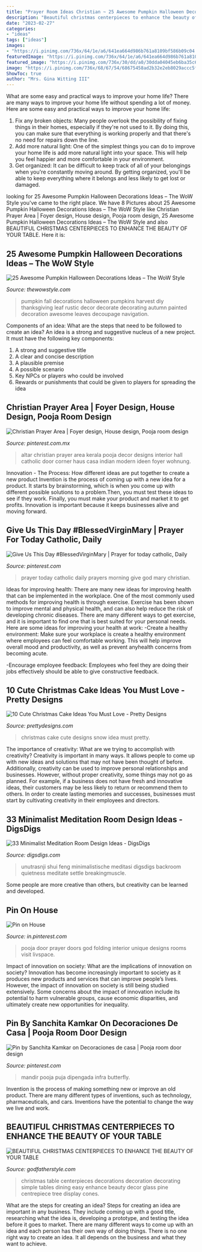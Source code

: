 ```yaml
---
title: "Prayer Room Ideas Christian ~ 25 Awesome Pumpkin Halloween Decorations Ideas – The Wow Style"
description: "Beautiful christmas centerpieces to enhance the beauty of your table"
date: "2023-02-27"
categories:
- "ideas"
tags: ["ideas"]
images:
- "https://i.pinimg.com/736x/64/1e/a6/641ea664d986b761a8109bf586b09c04.jpg"
featuredImage: "https://i.pinimg.com/736x/64/1e/a6/641ea664d986b761a8109bf586b09c04.jpg"
featured_image: "https://i.pinimg.com/736x/30/dd/a0/30dda04045eb6ba35c6007dcd61180a0.jpg"
image: "https://i.pinimg.com/736x/68/67/54/68675458ad2b32e2eb8029accc5fb305.jpg"
ShowToc: true
author: "Mrs. Gina Witting III"
---
```



What are some easy and practical ways to improve your home life?
There are many ways to improve your home life without spending a lot of money. Here are some easy and practical ways to improve your home life: 
1. Fix any broken objects: Many people overlook the possibility of fixing things in their homes, especially if they're not used to it. By doing this, you can make sure that everything is working properly and that there's no need for repairs down the line. 
2. Add more natural light: One of the simplest things you can do to improve your home life is add more natural light into your space. This will help you feel happier and more comfortable in your environment. 
3. Get organized: It can be difficult to keep track of all of your belongings when you're constantly moving around. By getting organized, you'll be able to keep everything where it belongs and less likely to get lost or damaged.

	

		
looking for 25 Awesome Pumpkin Halloween Decorations Ideas – The WoW Style you've came to the right place. We have 8 Pictures about 25 Awesome Pumpkin Halloween Decorations Ideas – The WoW Style like Christian Prayer Area | Foyer design, House design, Pooja room design, 25 Awesome Pumpkin Halloween Decorations Ideas – The WoW Style and also BEAUTIFUL CHRISTMAS CENTERPIECES TO ENHANCE THE BEAUTY OF YOUR TABLE. Here it is:
		
    
## 25 Awesome Pumpkin Halloween Decorations Ideas – The WoW Style

<img loading=lazy src="http://thewowstyle.com/wp-content/uploads/2016/07/Pumpkin-Halloween-Decorations-2016.jpg" onerror="this.onerror=null;this.src='https://tse3.mm.bing.net/th?id=OIP.jHFbkuke-rjH0cZCTq0aEAHaJ4&amp;pid=15.1';" alt="25 Awesome Pumpkin Halloween Decorations Ideas – The WoW Style">

_Source: thewowstyle.com_

>pumpkin fall decorations halloween pumpkins harvest diy thanksgiving leaf rustic decor decorate decorating autumn painted decoration awesome leaves decoupage navigation. 

	

Components of an idea: What are the steps that need to be followed to create an idea?
An idea is a strong and suggestive nucleus of a new project. It must have the following key components:
1. A strong and suggestive title 
2. A clear and concise description 
3. A plausible premise 
4. A possible scenario 
5. Key NPCs or players who could be involved 
6. Rewards or punishments that could be given to players for spreading the idea 

    
## Christian Prayer Area | Foyer Design, House Design, Pooja Room Design

<img loading=lazy src="https://i.pinimg.com/736x/b6/09/1e/b6091e6371cef77d01a147f670d1db0a.jpg" onerror="this.onerror=null;this.src='https://tse1.mm.bing.net/th?id=OIP.NaiEYxEwuC-rw0WKR000awHaKq&amp;pid=15.1';" alt="Christian Prayer Area | Foyer design, House design, Pooja room design">

_Source: pinterest.com.mx_

>altar christian prayer area kerala pooja decor designs interior hall catholic door corner haus casa indian modern ideen foyer wohnung. 

	

Innovation - The Process: How different ideas are put together to create a new product
Invention is the process of coming up with a new idea for a product. It starts by brainstorming, which is when you come up with different possible solutions to a problem.Then, you must test these ideas to see if they work. Finally, you must make your product and market it to get profits. Innovation is important because it keeps businesses alive and moving forward.

    
## Give Us This Day #BlessedVirginMary | Prayer For Today Catholic, Daily

<img loading=lazy src="https://i.pinimg.com/736x/30/dd/a0/30dda04045eb6ba35c6007dcd61180a0.jpg" onerror="this.onerror=null;this.src='https://tse4.mm.bing.net/th?id=OIP.HEZbg0VkQzw-OX7DR4hgCADMEy&amp;pid=15.1';" alt="Give Us This Day #BlessedVirginMary | Prayer for today catholic, Daily">

_Source: pinterest.com_

>prayer today catholic daily prayers morning give god mary christian. 

	

Ideas for improving health:
There are many new ideas for improving health that can be implemented in the workplace. One of the most commonly used methods for improving health is through exercise. Exercise has been shown to improve mental and physical health, and can also help reduce the risk of developing chronic diseases. There are many different ways to get exercise, and it is important to find one that is best suited for your personal needs. Here are some ideas for improving your health at work: 
-Create a healthy environment: Make sure your workplace is create a healthy environment where employees can feel comfortable working. This will help improve overall mood and productivity, as well as prevent anyhealth concerns from becoming acute. 

-Encourage employee feedback: Employees who feel they are doing their jobs effectively should be able to give constructive feedback.

    
## 10 Cute Christmas Cake Ideas You Must Love - Pretty Designs

<img loading=lazy src="http://www.prettydesigns.com/wp-content/uploads/2014/12/Christmas-Cake-Idea-Snow.jpg" onerror="this.onerror=null;this.src='https://tse4.mm.bing.net/th?id=OIP.ZsgJ5QR32SSUsFvH2JuMpQHaJ3&amp;pid=15.1';" alt="10 Cute Christmas Cake Ideas You Must Love - Pretty Designs">

_Source: prettydesigns.com_

>christmas cake cute designs snow idea must pretty. 

	

The importance of creativity: What are we trying to accomplish with creativity?
Creativity is important in many ways. It allows people to come up with new ideas and solutions that may not have been thought of before. Additionally, creativity can be used to improve personal relationships and businesses. However, without proper creativity, some things may not go as planned. For example, if a business does not have fresh and innovative ideas, their customers may be less likely to return or recommend them to others. In order to create lasting memories and successes, businesses must start by cultivating creativity in their employees and directors.

    
## 33 Minimalist Meditation Room Design Ideas - DigsDigs

<img loading=lazy src="https://www.digsdigs.com/photos/minimalist-meditation-room-design-ideas-9.jpg" onerror="this.onerror=null;this.src='https://tse2.mm.bing.net/th?id=OIP.Ov2iRtY1XAVGvIe9UicuOgAAAA&amp;pid=15.1';" alt="33 Minimalist Meditation Room Design Ideas - DigsDigs">

_Source: digsdigs.com_

>unutrasnji shui feng minimalistische meditasi digsdigs backroom quietness meditate settle breakingmuscle. 

	

Some people are more creative than others, but creativity can be learned and developed.

    
## Pin On House

<img loading=lazy src="https://i.pinimg.com/736x/68/67/54/68675458ad2b32e2eb8029accc5fb305.jpg" onerror="this.onerror=null;this.src='https://tse1.mm.bing.net/th?id=OIP.IkbnNL4cA7RsTWNYg0bILwHaKX&amp;pid=15.1';" alt="Pin on House">

_Source: in.pinterest.com_

>pooja door prayer doors god folding interior unique designs rooms visit livspace. 

	

Impact of innovation on society: What are the implications of innovation on society?
Innovation has become increasingly important to society as it produces new products and services that can improve people’s lives. However, the impact of innovation on society is still being studied extensively. Some concerns about the impact of innovation include its potential to harm vulnerable groups, cause economic disparities, and ultimately create new opportunities for inequality.

    
## Pin By Sanchita Kamkar On Decoraciones De Casa | Pooja Room Door Design

<img loading=lazy src="https://i.pinimg.com/736x/64/1e/a6/641ea664d986b761a8109bf586b09c04.jpg" onerror="this.onerror=null;this.src='https://tse4.mm.bing.net/th?id=OIP.iv7ViDZN0Qod84I4Xzq1qwHaLH&amp;pid=15.1';" alt="Pin by Sanchita Kamkar on Decoraciones de casa | Pooja room door design">

_Source: pinterest.com_

>mandir pooja puja dipengada infra butterfly. 

	

Invention is the process of making something new or improve an old product. There are many different types of inventions, such as technology, pharmaceuticals, and cars. Inventions have the potential to change the way we live and work.

    
## BEAUTIFUL CHRISTMAS CENTERPIECES TO ENHANCE THE BEAUTY OF YOUR TABLE

<img loading=lazy src="http://godfatherstyle.com/wp-content/uploads/2015/10/christmas-decoration-ideas-2015-also-white-wall-and-windows-as-well-table-ideas-decorating-photo-simple-christmas-table-decorations-design-ideas.jpg" onerror="this.onerror=null;this.src='https://tse4.mm.bing.net/th?id=OIP.XrIJ-rxZ2nw5rlaR35Yq4QHaJ4&amp;pid=15.1';" alt="BEAUTIFUL CHRISTMAS CENTERPIECES TO ENHANCE THE BEAUTY OF YOUR TABLE">

_Source: godfatherstyle.com_

>christmas table centerpieces decorations decoration decorating simple tables dining easy enhance beauty decor glass pine centrepiece tree display cones. 

	

What are the steps for creating an idea?
Steps for creating an idea are important in any business. They include coming up with a good title, researching what the idea is, developing a prototype, and testing the idea before it goes to market. 
There are many different ways to come up with an idea and each person has their own way of doing things. There is no one right way to create an idea. It all depends on the business and what they want to achieve.

